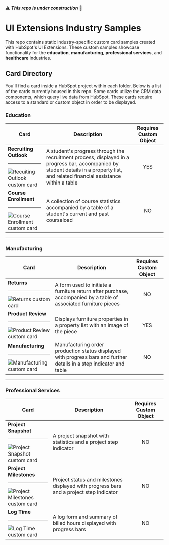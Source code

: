 ⚠️ **_This repo is under construction_** 🚧
# UI Extensions Industry Samples

This repo contains static industry-specific custom card samples created with HubSpot's UI Extensions. These custom samples showcase functionality for the **education**, **manufacturing**, **professional services**, and **healthcare** industries. 

## Card Directory

You'll find a card inside a HubSpot project within each folder. Below is a list of the cards currently housed in this repo. Some cards utilize the CRM data components, which query live data from HubSpot. These cards require access to a standard or custom object in order to be displayed.

### Education

| Card | Description | Requires Custom Object |
| ----- | ------------ | :---------------------: |
| **Recruiting Outlook** <hr /> ![Recuiting Outlook custom card](https://github.com/user-attachments/assets/f6c8119e-bbf4-49fa-98fc-5bd01111ec42) | A student's progress through the recruitment process, displayed in a progress bar, accompanied by student details in a property list, and related financial assistance within a table | YES
| **Course Enrollment** <hr /> ![Course Enrollment custom card](https://github.com/user-attachments/assets/1849cab3-01e5-4053-8224-0f39aa19e1c2) | A collection of course statistics accompanied by a table of a student's current and past courseload | NO

<hr />

### Manufacturing

| Card | Description | Requires Custom Object |
| ----- | ------------ | :---------------------: |
| **Returns** <hr /> ![Returns custom card](https://github.com/user-attachments/assets/0c7830b3-5563-4904-b86c-100ec4d190de) | A form used to initiate a furniture return after purchase, accompanied by a table of associated furniture pieces | NO
| **Product Review** <hr /> ![Product Review custom card](https://github.com/user-attachments/assets/6c2c325d-bc26-4090-8549-2aa5d6985609) | Displays furniture properties in a property list with an image of the piece| YES
| **Manufacturing** <hr/> ![Manufacturing custom card](https://github.com/user-attachments/assets/abcb5414-3604-40b6-af1d-f363c25aade8) | Manufacturing order production status displayed with progress bars and further details in a step indicator and table | NO

<hr />

### Professional Services

| Card | Description | Requires Custom Object |
| ----- | ------------ | :---------------------: |
| **Project Snapshot** <hr /> ![Project Snapshot custom card](https://github.com/user-attachments/assets/6f92a030-2802-4835-a7c3-1b0ec31101ad) | A project snapshot with statistics and a project step indicator| NO
| **Project Milestones** <hr /> ![Project Milestones custom card](https://github.com/user-attachments/assets/124f0b25-0f23-40b8-bf45-faa99eada6c2) | Project status and milestones displayed with progress bars and a project step indicator | NO
| **Log Time** <hr/> ![Log Time custom card](https://github.com/user-attachments/assets/2166369e-3df1-40d4-bdcb-9744fef638d2) | A log form and summary of billed hours displayed with progress bars| NO









